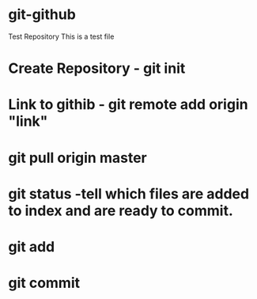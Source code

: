 # git-github
Test Repository
This is a test file

# Create Repository - git init
# Link to githib - git remote add origin "link"
# git pull origin master
# git status -tell which files are added to index and are ready to commit.
# git add
# git commit
